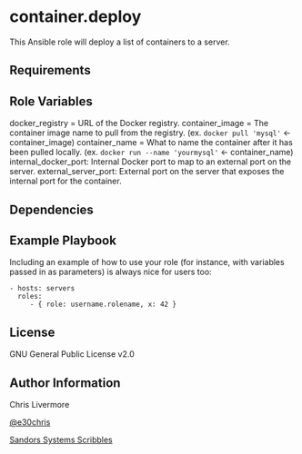 container.deploy
=========

This Ansible role will deploy a list of containers to a server.

Requirements
------------


Role Variables
--------------
docker_registry = URL of the Docker registry.
container_image = The container image name to pull from the registry. (ex. `docker pull 'mysql'` <- container_image)
container_name = What to name the container after it has been pulled locally.  (ex. `docker run --name 'yourmysql'` <- container_name)
internal_docker_port: Internal Docker port to map to an external port on the server.
external_server_port: External port on the server that exposes the internal port for the container.

Dependencies
------------


Example Playbook
----------------

Including an example of how to use your role (for instance, with variables passed in as parameters) is always nice for users too:

    - hosts: servers
      roles:
         - { role: username.rolename, x: 42 }

License
-------

GNU General Public License v2.0

Author Information
------------------

Chris Livermore

[@e30chris](https://twitter.com/e30chris)

[Sandors Systems Scribbles](http://sandorsscribbl.es/)
